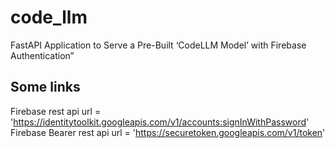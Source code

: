 # code_llm
FastAPI Application to Serve a Pre-Built ‘CodeLLM Model’ with Firebase Authentication”

## Some links
Firebase rest api url = 'https://identitytoolkit.googleapis.com/v1/accounts:signInWithPassword'
Firebase Bearer rest api url = 'https://securetoken.googleapis.com/v1/token'
